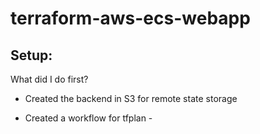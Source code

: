 # terraform-aws-ecs-webapp

## Setup:

What did I do first?

- Created the backend in S3 for remote state storage

- Created a workflow for tfplan - 